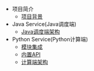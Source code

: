 <!-- * [项目简介](introduction/introduction.md) -->
* 项目简介
    * [项目背景](introduction/background.md)
* Java Service(Java调度端)
    * [Java调度端架构](java_service/架构.md)
* Python Service(Python计算端)
    * [模块集成](python_service/计算端模块集成.md)
    * [内置API](python_service/api.md)
    * [计算端架构](python_service/架构.md)

